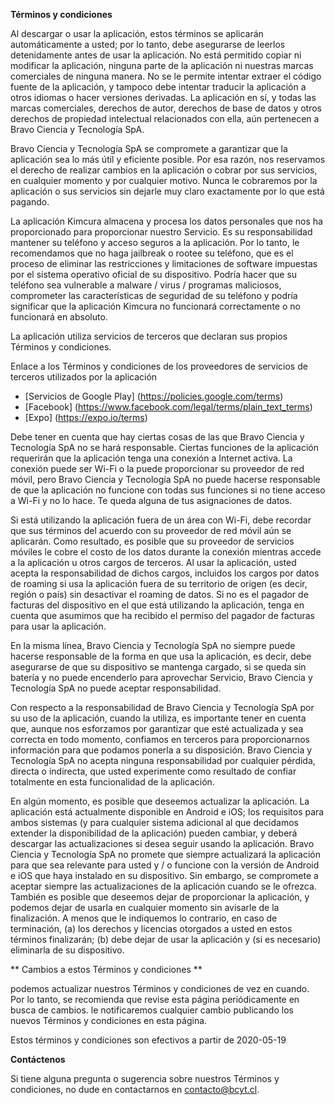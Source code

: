**Términos y condiciones**

Al descargar o usar la aplicación, estos términos se aplicarán automáticamente a usted; por lo tanto, debe asegurarse de leerlos detenidamente antes de usar la aplicación. No está permitido copiar ni modificar la aplicación, ninguna parte de la aplicación ni nuestras marcas comerciales de ninguna manera. No se le permite intentar extraer el código fuente de la aplicación, y tampoco debe intentar traducir la aplicación a otros idiomas o hacer versiones derivadas. La aplicación en sí, y todas las marcas comerciales, derechos de autor, derechos de base de datos y otros
derechos de propiedad intelectual relacionados con ella, aún pertenecen a Bravo Ciencia y Tecnología SpA.

Bravo Ciencia y Tecnología SpA se compromete a garantizar que la aplicación sea lo más útil y eficiente posible. Por esa razón, nos reservamos el derecho de realizar cambios en la aplicación
o cobrar por sus servicios, en cualquier momento y por cualquier motivo. Nunca le cobraremos por la aplicación o sus servicios sin dejarle muy claro exactamente por lo que está pagando.

La aplicación Kimcura almacena y procesa los datos personales que nos ha proporcionado para proporcionar nuestro Servicio. Es su responsabilidad mantener su teléfono y acceso seguros a la aplicación. Por lo tanto, le recomendamos que no haga jailbreak o rootee su teléfono, que es el proceso de eliminar las restricciones y limitaciones de software impuestas por el sistema operativo oficial de su dispositivo. Podría hacer que su teléfono sea vulnerable a malware / virus / programas maliciosos, comprometer las características de seguridad de su teléfono y podría significar que la aplicación Kimcura no funcionará correctamente o no funcionará en absoluto.

La aplicación utiliza servicios de terceros que declaran sus propios Términos y condiciones.

Enlace a los Términos y condiciones de los proveedores de servicios de terceros utilizados por la aplicación

* [Servicios de Google Play] (https://policies.google.com/terms)
* [Facebook] (https://www.facebook.com/legal/terms/plain_text_terms)
* [Expo] (https://expo.io/terms)

Debe tener en cuenta que hay ciertas cosas de las que Bravo Ciencia y Tecnología SpA no se hará responsable. Ciertas funciones de la aplicación requerirán que la aplicación tenga una conexión a Internet activa. La conexión puede ser Wi-Fi o la puede proporcionar su proveedor de red móvil, pero Bravo Ciencia y Tecnología SpA no puede hacerse responsable de que la aplicación no funcione con todas sus funciones si no tiene acceso a Wi-Fi y no lo hace. Te queda alguna de tus asignaciones de datos.

Si está utilizando la aplicación fuera de un área con Wi-Fi, debe recordar que sus términos del acuerdo con su proveedor de red móvil aún se aplicarán. Como resultado, es posible que su proveedor de servicios móviles le cobre el costo de los datos durante la conexión mientras accede a la aplicación u otros cargos de terceros. Al usar la aplicación, usted acepta la responsabilidad de dichos cargos, incluidos los cargos por datos de roaming si usa la aplicación fuera de su territorio de origen (es decir, región o país) sin desactivar el roaming de datos. Si no es el pagador de facturas del dispositivo en el que está utilizando la aplicación, tenga en cuenta que asumimos que ha recibido el permiso del pagador de facturas para usar la aplicación.

En la misma línea, Bravo Ciencia y Tecnología SpA no siempre puede hacerse responsable de la forma en que usa la aplicación, es decir, debe asegurarse de que su dispositivo se mantenga cargado, si se queda sin batería y no puede encenderlo para aprovechar Servicio, Bravo Ciencia y Tecnología SpA no puede aceptar responsabilidad.

Con respecto a la responsabilidad de Bravo Ciencia y Tecnología SpA por su uso de la aplicación, cuando la utiliza, es importante tener en cuenta que, aunque nos esforzamos por garantizar que esté actualizada y sea correcta en todo momento, confiamos en terceros para proporcionarnos información para que podamos ponerla a su disposición. Bravo Ciencia y Tecnología SpA no acepta ninguna responsabilidad por cualquier pérdida, directa o indirecta, que usted experimente como resultado de confiar totalmente en esta funcionalidad de la aplicación.

En algún momento, es posible que deseemos actualizar la aplicación. La aplicación está actualmente disponible en Android e iOS; los requisitos para ambos sistemas (y para cualquier sistema adicional al que decidamos extender la disponibilidad de la aplicación) pueden cambiar, y deberá descargar las actualizaciones si desea seguir usando la aplicación. Bravo Ciencia y Tecnología SpA no promete que siempre actualizará la aplicación para que sea relevante para usted y / o funcione con la versión de Android e iOS que haya instalado en su dispositivo. Sin embargo, se compromete a aceptar siempre las actualizaciones de la aplicación cuando se le ofrezca. También es posible que deseemos dejar de proporcionar la aplicación, y podemos dejar de usarla en cualquier momento sin avisarle de la finalización. A menos que le indiquemos lo contrario, en caso de terminación, (a) los derechos y licencias otorgados a usted en estos términos finalizarán; (b) debe dejar de usar la aplicación y (si es necesario) eliminarla de su dispositivo.

** Cambios a estos Términos y condiciones **

podemos actualizar nuestros Términos y condiciones de vez en cuando. Por lo tanto, se recomienda que revise esta página periódicamente en busca de cambios. le notificaremos cualquier cambio publicando los nuevos Términos y condiciones en esta página.

Estos términos y condiciones son efectivos a partir de 2020-05-19

**Contáctenos**

Si tiene alguna pregunta o sugerencia sobre nuestros Términos y condiciones, no dude en contactarnos en contacto@bcyt.cl.
